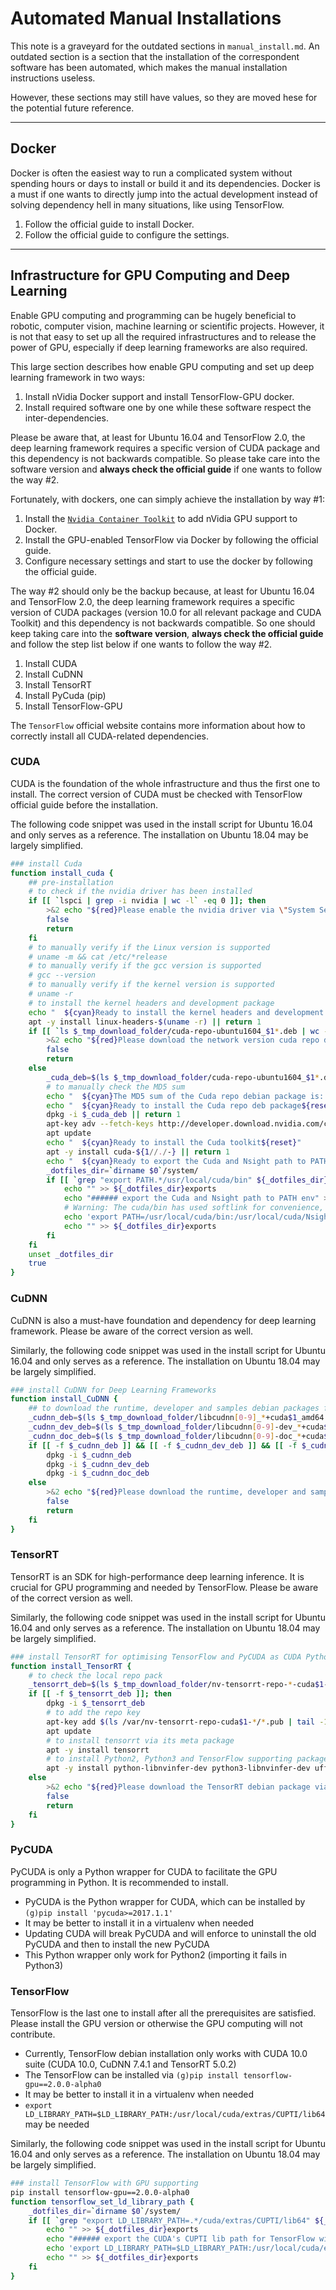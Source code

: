 # Automated Manual Installations

This note is a graveyard for the outdated sections in `manual_install.md`. An outdated section is a section that the installation of the correspondent software has been automated, which makes the manual installation instructions useless.

However, these sections may still have values, so they are moved hese for the potential future reference.

------

## Docker

Docker is often the easiest way to run a complicated system without spending hours or days to install or build it and its dependencies. Docker is a must if one wants to directly jump into the actual development instead of solving dependency hell in many situations, like using TensorFlow.

1. Follow the official guide to install Docker.
2. Follow the official guide to configure the settings.

------

## Infrastructure for GPU Computing and Deep Learning

Enable GPU computing and programming can be hugely beneficial to robotic, computer vision, machine learning or scientific projects. However, it is not that easy to set up all the required infrastructures and to release the power of GPU, especially if deep learning frameworks are also required.

This large section describes how enable GPU computing and set up deep learning framework in two ways:

1. Install nVidia Docker support and install TensorFlow-GPU docker.
2. Install required software one by one while these software respect the inter-dependencies.

Please be aware that, at least for Ubuntu 16.04 and TensorFlow 2.0, the deep learning framework requires a specific version of CUDA package and this dependency is not backwards compatible. So please take care into the software version and **always check the official guide** if one wants to follow the way #2.

Fortunately, with dockers, one can simply achieve the installation by way #1:

1. Install the [`Nvidia Container Toolkit`](https://github.com/NVIDIA/nvidia-docker/blob/master/README.md#quickstart) to add nVidia GPU support to Docker.
2. Install the GPU-enabled TensorFlow via Docker by following the official guide.
3. Configure necessary settings and start to use the docker by following the official guide.

The way #2 should only be the backup because, at least for Ubuntu 16.04 and TensorFlow 2.0, the deep learning framework requires a specific version of CUDA packages (version 10.0 for all relevant package and CUDA Toolkit) and this dependency is not backwards compatible. So one should keep taking care into the **software version**, **always check the official guide** and follow the step list below if one wants to follow the way #2.

1. Install CUDA
2. Install CuDNN
3. Install TensorRT
4. Install PyCuda (pip)
5. Install TensorFlow-GPU

The `TensorFlow` official website contains more information about how to correctly install all CUDA-related dependencies.

### CUDA

CUDA is the foundation of the whole infrastructure and thus the first one to install. The correct version of CUDA must be checked with TensorFlow official guide before the installation.

The following code snippet was used in the install script for Ubuntu 16.04 and only serves as a reference. The installation on Ubuntu 18.04 may be largely simplified.

```bash
### install Cuda
function install_cuda {
    ## pre-installation
    # to check if the nvidia driver has been installed
    if [[ `lspci | grep -i nvidia | wc -l` -eq 0 ]]; then
        >&2 echo "${red}Please enable the nvidia driver via \"System Settings->Software and Updates->Additional Drivers\"${reset}"
        false
        return
    fi
    # to manually verify if the Linux version is supported
    # uname -m && cat /etc/*release
    # to manually verify if the gcc version is supported
    # gcc --version
    # to manually verify if the kernel version is supported
    # uname -r
    # to install the kernel headers and development package
    echo "  ${cyan}Ready to install the kernel headers and development package${reset}"
    apt -y install linux-headers-$(uname -r) || return 1
    if [[ `ls $_tmp_download_folder/cuda-repo-ubuntu1604_$1*.deb | wc -l` -eq 0 ]]; then
        >&2 echo "${red}Please download the network version cuda repo debian package via official website${reset}"
        false
        return
    else
        _cuda_deb=$(ls $_tmp_download_folder/cuda-repo-ubuntu1604_$1*.deb | tail -1)
        # to manually check the MD5 sum
        echo "  ${cyan}The MD5 sum of the Cuda repo debian package is: $(md5sum $_cuda_deb)${reset}"
        echo "  ${cyan}Ready to install the Cuda repo deb package${reset}"
        dpkg -i $_cuda_deb || return 1
        apt-key adv --fetch-keys http://developer.download.nvidia.com/compute/cuda/repos/ubuntu1604/x86_64/7fa2af80.pub
        apt update
        echo "  ${cyan}Ready to install the Cuda toolkit${reset}"
        apt -y install cuda-${1//./-} || return 1
        echo "  ${cyan}Ready to export the Cuda and Nsight path to PATH env"
        _dotfiles_dir=`dirname $0`/system/
        if [[ `grep "export PATH.*/usr/local/cuda/bin" ${_dotfiles_dir}exports | wc -l` -eq 0 ]]; then
            echo "" >> ${_dotfiles_dir}exports
            echo "###### export the Cuda and Nsight path to PATH env" >> ${_dotfiles_dir}exports
            # Warning: The cuda/bin has used softlink for convenience, but the NsightCompute-2019.3 is still hardcoded
            echo 'export PATH=/usr/local/cuda/bin:/usr/local/cuda/NsightCompute-2019.3${PATH:+:${PATH}}' >> ${_dotfiles_dir}exports
            echo "" >> ${_dotfiles_dir}exports
        fi
    fi
    unset _dotfiles_dir
    true
}
```

### CuDNN

CuDNN is also a must-have foundation and dependency for deep learning framework. Please be aware of the correct version as well.

Similarly, the following code snippet was used in the install script for Ubuntu 16.04 and only serves as a reference. The installation on Ubuntu 18.04 may be largely simplified.

```bash
### install CuDNN for Deep Learning Frameworks
function install_CuDNN {
    ## to download the runtime, developer and samples debian packages from https://developer.nvidia.com/rdp/cudnn-download
    _cudnn_deb=$(ls $_tmp_download_folder/libcudnn[0-9]_*+cuda$1_amd64.deb | tail -1)
    _cudnn_dev_deb=$(ls $_tmp_download_folder/libcudnn[0-9]-dev_*+cuda$1_amd64.deb | tail -1)
    _cudnn_doc_deb=$(ls $_tmp_download_folder/libcudnn[0-9]-doc_*+cuda$1_amd64.deb | tail -1)
    if [[ -f $_cudnn_deb ]] && [[ -f $_cudnn_dev_deb ]] && [[ -f $_cudnn_doc_deb ]]; then
        dpkg -i $_cudnn_deb
        dpkg -i $_cudnn_dev_deb
        dpkg -i $_cudnn_doc_deb
    else
        >&2 echo "${red}Please download the runtime, developer and samples CuDNN packages via official website${reset}"
        false
        return
    fi
}
```

### TensorRT

TensorRT is an SDK for high-performance deep learning inference. It is crucial for GPU programming and needed by TensorFlow. Please be aware of the correct version as well.

Similarly, the following code snippet was used in the install script for Ubuntu 16.04 and only serves as a reference. The installation on Ubuntu 18.04 may be largely simplified.

```bash
### install TensorRT for optimising TensorFlow and PyCUDA as CUDA Python wrapper
function install_TensorRT {
    # to check the local repo pack
    _tensorrt_deb=$(ls $_tmp_download_folder/nv-tensorrt-repo-*-cuda$1-*.deb | tail -1)
    if [[ -f $_tensorrt_deb ]]; then
        dpkg -i $_tensorrt_deb
        # to add the repo key
        apt-key add $(ls /var/nv-tensorrt-repo-cuda$1-*/*.pub | tail -1)
        apt update
        # to install tensorrt via its meta package
        apt -y install tensorrt
        # to install Python2, Python3 and TensorFlow supporting packages
        apt -y install python-libnvinfer-dev python3-libnvinfer-dev uff-converter-tf
    else
        >&2 echo "${red}Please download the TensorRT debian package via official website${reset}"
        false
        return
    fi
}
```

### PyCUDA

PyCUDA is only a Python wrapper for CUDA to facilitate the GPU programming in Python. It is recommended to install.

- PyCUDA is the Python wrapper for CUDA, which can be installed by `(g)pip install 'pycuda>=2017.1.1'`
- It may be better to install it in a virtualenv when needed
- Updating CUDA will break PyCUDA and will enforce to uninstall the old PyCUDA and then to install the new PyCUDA
- This Python wrapper only work for Python2 (importing it fails in Python3)

### TensorFlow

TensorFlow is the last one to install after all the prerequisites are satisfied. Please install the GPU version or otherwise the GPU computing will not contribute.

- Currently, TensorFlow debian installation only works with CUDA 10.0 suite (CUDA 10.0, CuDNN 7.4.1 and TensorRT 5.0.2)
- The TensorFlow can be installed via `(g)pip install tensorflow-gpu==2.0.0-alpha0`
- It may be better to install it in a virtualenv when needed
- `export LD_LIBRARY_PATH=$LD_LIBRARY_PATH:/usr/local/cuda/extras/CUPTI/lib64` may be needed

Similarly, the following code snippet was used in the install script for Ubuntu 16.04 and only serves as a reference. The installation on Ubuntu 18.04 may be largely simplified.

```bash
### install TensorFlow with GPU supporting
pip install tensorflow-gpu==2.0.0-alpha0
function tensorflow_set_ld_library_path {
    _dotfiles_dir=`dirname $0`/system/
    if [[ `grep "export LD_LIBRARY_PATH=.*/cuda/extras/CUPTI/lib64" ${_dotfiles_dir}exports | wc -l` -eq 0 ]]; then
        echo "" >> ${_dotfiles_dir}exports
        echo "###### export the CUDA's CUPTI lib path for TensorFlow with GPU" >> ${_dotfiles_dir}exports
        echo 'export LD_LIBRARY_PATH=$LD_LIBRARY_PATH:/usr/local/cuda/extras/CUPTI/lib64' >> ${_dotfiles_dir}exports
        echo "" >> ${_dotfiles_dir}exports
    fi
}
```
